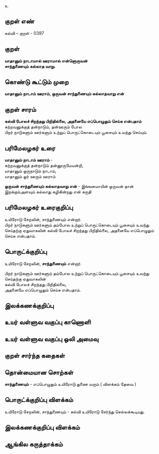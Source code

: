 உ

## குறள் எண் 

கல்வி – குறள் - 0397  

## குறள் 

**யாதானும் நாடாமால் ஊராமால் என்னொருவன்  
சாந்துணையும் கல்லாத வாறு.**

## கொண்டு கூட்டும் முறை

**யாதானும் நாடாம் ஊராம், ஒருவன் சாந்துணையும் கல்லாதவாறு என்**

## குறள் சாரம் 

**கல்வி போலச் சிறந்தது பிறிதில்லை, அதனையே எப்பொழுதும் செய்க என்பதாம்**  
கற்றவனுக்குத் தன்நாடும், தன்ஊரும் போல  
பிறர் நாடுகளும் ஊர்களும் உற்றுப் பொருட்கொடையும் பூசையும் உவந்து செய்யும்.  

## பரிமேலழகர் உரை

**யாதானும் நாடாம் ஊராம்** -  
கற்றவனுக்குத் தன்நாடும் தன்னூருமேயன்றி,  
யாதானும் ஒருநாடும் நாடாம்,  
யாதானும் ஓர் ஊரும் ஊராம்  

**ஒருவன் சாந்துணையும் கல்லாதவாறு என்** - இங்ஙனமாயின் ஒருவன் தான் இறக்கும்அளவும் கல்லாது கழிகின்றது என் கருதி

## பரிமேலழகர் உரைகுறிப்பு   

உயிரோடு சேறலின், சாந்துணையும் என்றார்.  
பிறர் நாடுகளும் ஊர்களும் தம்போல உற்றுப் பொருட்கொடையும் பூசையும் உவந்து செய்தற்கு ஏதுவாகலின் கல்வி போலச் சிறந்தது பிறிதில்லை, அதனையே எப்பொழுதும் செய்க என்பதாம்.   

## பொருட்க்குறிப்பு 

உயிரோடு சேறலின், **சாந்துணையும்** என்றார்.  

பிறர் நாடுகளும் ஊர்களும் தம்போல உற்றுப் பொருட்கொடையும் பூசையும் உவந்து செய்தற்கு ஏதுவாகலின்  
கல்வி போலச் சிறந்தது பிறிதில்லை,  
அதனையே எப்பொழுதும் செய்க என்பதாம்.   

## இலக்கணக்குறிப்பு  


## உயர் வள்ளுவ வகுப்பு காணொளி


## உயர் வள்ளுவ வகுப்பு ஒலி அமைவு 

 
## குறள் சார்ந்த கதைகள் 


## தொன்மையான சொற்கள்

**சாந்துணையும்** - எப்பொழுதும் உயிரோடு துணை வரும்   ( விளக்கம் தேவை )

## பொருட்க்குறிப்பு விளக்கம்

உயிரோடு சேறலின், சாந்துணையும் - கல்வி உயிரோடு சேர்ந்து செல்லக்கூடியது.  

## இலக்கணக்குறிப்பு விளக்கம்


## ஆங்கில கருத்தாக்கம் 



